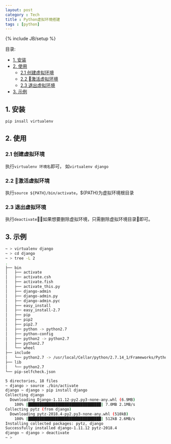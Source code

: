 ```yaml
---
layout: post
category : Tech
title : Python虚拟环境搭建
tags : [python]
---
```

{% include JB/setup %}

目录:
<!-- @import "[TOC]" {cmd="toc" depthFrom=1 depthTo=6 orderedList=false} -->
<!-- code_chunk_output -->

* [1. 安装](#1-安装)
* [2. 使用](#2-使用)
	* [2.1 创建虚拟环境](#21-创建虚拟环境)
	* [2.2 激活虚拟环境](#22-激活虚拟环境)
	* [2.3 退出虚拟环境](#23-退出虚拟环境)
* [3. 示例](#3-示例)

<!-- /code_chunk_output -->


## 1. 安装

```sh
pip insall virtualenv
```

## 2. 使用

### 2.1 创建虚拟环境

执行`virtualenv 环境名`即可， 如`virtualenv django`

### 2.2 激活虚拟环境

执行`source ${PATH}/bin/activate`，${PATH}为虚拟环境根目录

### 2.3 退出虚拟环境

执行`deactivate`，如果想要删除虚拟环境，只需删除虚拟环境目录即可。

## 3. 示例

```sh
~ > virtualenv django
~ > cd django
~ > tree -L 2
.
├── bin
│   ├── activate
│   ├── activate.csh
│   ├── activate.fish
│   ├── activate_this.py
│   ├── django-admin
│   ├── django-admin.py
│   ├── django-admin.pyc
│   ├── easy_install
│   ├── easy_install-2.7
│   ├── pip
│   ├── pip2
│   ├── pip2.7
│   ├── python -> python2.7
│   ├── python-config
│   ├── python2 -> python2.7
│   ├── python2.7
│   └── wheel
├── include
│   └── python2.7 -> /usr/local/Cellar/python/2.7.14_1/Frameworks/Python.framework/Versions/2.7/include/python2.7
├── lib
│   └── python2.7
└── pip-selfcheck.json

5 directories, 18 files
~ django > source ./bin/activate
django ~ django > pip install django
Collecting django
  Downloading Django-1.11.12-py2.py3-none-any.whl (6.9MB)
    100% |████████████████████████████████| 7.0MB 2.1MB/s
Collecting pytz (from django)
  Downloading pytz-2018.4-py2.py3-none-any.whl (510kB)
    100% |████████████████████████████████| 512kB 2.6MB/s
Installing collected packages: pytz, django
Successfully installed django-1.11.12 pytz-2018.4
django ~ django > deactivate
~ >
```
